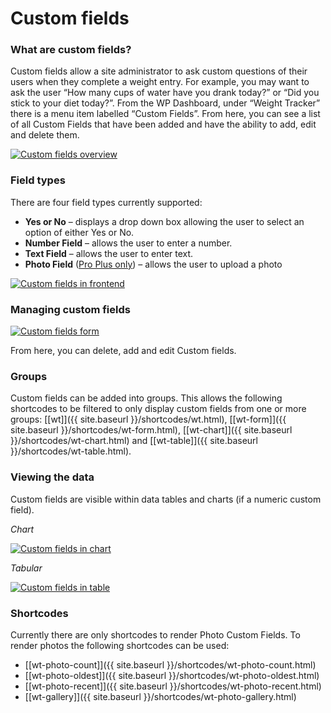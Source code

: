 # Custom fields

### What are custom fields?

Custom fields allow a site administrator to ask custom questions of their users when they complete a weight entry. For example, you may want to ask the user “How many cups of water have you drank today?” or “Did you stick to your diet today?”. From the WP Dashboard, under “Weight Tracker” there is a menu item labelled “Custom Fields”. From here, you can see a list of all Custom Fields that have been added and have the ability to add, edit and delete them.

[![Custom fields overview](/assets/images/custom-fields-overview.png)](/assets/images/custom-fields-overview.png)

### Field types

There are four field types currently supported:

-   **Yes or No**  – displays a drop down box allowing the user to select an option of either Yes or No.
-   **Number Field** – allows the user to enter a number.
-   **Text Field**  – allows the user to enter text.
-   **Photo Field** ([Pro Plus only](/upgrade.html))  – allows the user to upload a photo

[![Custom fields in frontend](/assets/images/custom-fields-form-frontend-small.png)](/assets/images/custom-fields-form-frontend.png)

### Managing custom fields

[![Custom fields form](/assets/images/custom-fields-form-small.png)](/assets/images/custom-fields-form.png)

From here, you can delete, add and edit Custom fields.

### Groups

Custom fields can be added into groups. This allows the following shortcodes to be filtered to only display custom fields from one or more groups: [[wt]]({{ site.baseurl }}/shortcodes/wt.html), [[wt-form]]({{ site.baseurl }}/shortcodes/wt-form.html), [[wt-chart]]({{ site.baseurl }}/shortcodes/wt-chart.html) and [[wt-table]]({{ site.baseurl }}/shortcodes/wt-table.html).



### Viewing the data

Custom fields are visible within data tables and charts (if a numeric custom field).

*Chart*

[![Custom fields in chart](/assets/images/custom-fields-display-small.png)](/assets/images/custom-fields-display.png)

*Tabular*

[![Custom fields in table](/assets/images/custom-fields-display-admin-small.png)](/assets/images/custom-fields-admin-display.png)
### Shortcodes

Currently there are only shortcodes to render Photo Custom Fields. To render photos the following shortcodes can be used:

 - [[wt-photo-count]]({{ site.baseurl }}/shortcodes/wt-photo-count.html)
 - [[wt-photo-oldest]]({{ site.baseurl }}/shortcodes/wt-photo-oldest.html)
 - [[wt-photo-recent]]({{ site.baseurl }}/shortcodes/wt-photo-recent.html)
 - [[wt-gallery]]({{ site.baseurl }}/shortcodes/wt-photo-gallery.html)